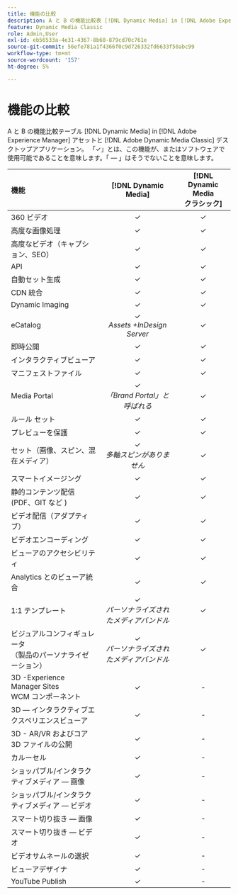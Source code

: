 ```yaml
---
title: 機能の比較
description: A と B の機能比較表 [!DNL Dynamic Media] in [!DNL Adobe Experience Manager] アセットと [!DNL Adobe Dynamic Media Classic] デスクトップアプリケーション。
feature: Dynamic Media Classic
role: Admin,User
exl-id: eb56533a-4e31-4367-8b68-879cd70c761e
source-git-commit: 56efe781a1f4366f0c9d726332fd6633f50abc99
workflow-type: tm+mt
source-wordcount: '157'
ht-degree: 5%

---
```


# 機能の比較

A と B の機能比較テーブル [!DNL Dynamic Media] in [!DNL Adobe Experience Manager] アセットと [!DNL Adobe Dynamic Media Classic] デスクトップアプリケーション。 「✓」とは、この機能が、またはソフトウェアで使用可能であることを意味します。「 — 」はそうでないことを意味します。

| 機能 | [!DNL Dynamic Media] | [!DNL Dynamic Media<br>クラシック] |
| :--- | :---: | :---: |
| 360 ビデオ | ✓ | ✓ |
| 高度な画像処理 | ✓ | ✓ |
| 高度なビデオ（キャプション、SEO） | ✓ | ✓ |
| API | ✓ | ✓ |
| 自動セット生成 | ✓ | ✓ |
| CDN 統合 | ✓ | ✓ |
| Dynamic Imaging | ✓ | ✓ |
| eCatalog | ✓<br>*Assets +InDesign Server* | ✓ |
| 即時公開 | ✓ | ✓ |
| インタラクティブビューア | ✓ | ✓ |
| マニフェストファイル | ✓ | ✓ |
| Media Portal | ✓<br>*「Brand Portal」と呼ばれる* | ✓ |
| ルール セット | ✓ | ✓ |
| プレビューを保護 | ✓ | ✓ |
| セット（画像、スピン、混在メディア） | ✓<br>*多軸スピンがありません* | ✓ |
| スマートイメージング | ✓ | ✓ |
| 静的コンテンツ配信<br>(PDF、GIT など ) | ✓ | ✓ |
| ビデオ配信（アダプティブ） | ✓ | ✓ |
| ビデオエンコーディング | ✓ | ✓ |
| ビューアのアクセシビリティ | ✓ | ✓ |
| Analytics とのビューア統合 | ✓ | ✓ |
| 1:1 テンプレート | ✓<br>*パーソナライズされたメディアバンドル* | ✓ |
| ビジュアルコンフィギュレータ<br>（製品のパーソナライゼーション） | ✓<br>*パーソナライズされたメディアバンドル* | ✓ |
| 3D -Experience Manager Sites<br>WCM コンポーネント | ✓ | - |
| 3D — インタラクティブエクスペリエンスビューア | ✓ | - |
| 3D - AR/VR およびコア 3D ファイルの公開 | ✓ | - |
| カルーセル | ✓ | - |
| ショッパブル/インタラクティブメディア — 画像 | ✓ | - |
| ショッパブル/インタラクティブメディア — ビデオ | ✓ | - |
| スマート切り抜き — 画像 | ✓ | - |
| スマート切り抜き — ビデオ | ✓ | - |
| ビデオサムネールの選択 | ✓ | - |
| ビューアデザイナ | ✓ | - |
| YouTube Publish | ✓ | - |
